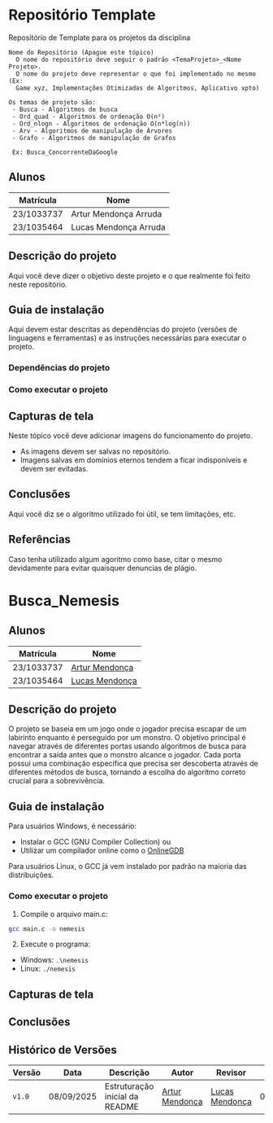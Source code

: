 # Repositório Template
Repositório de Template para os projetos da disciplina 
```
Nome do Repositório (Apague este tópico)
  O nome do repositório deve seguir o padrão <TemaProjeto>_<Nome Projeto>.
  O nome do projeto deve representar o que foi implementado no mesmo (Ex:
  Game xyz, Implementações Otimizadas de Algoritmos, Aplicativo xpto)

Os temas de projeto são:  
 - Busca - Algoritmos de busca  
 - Ord_quad - Algoritmos de ordenação O(n²)  
 - Ord_nlogn - Algoritmos de ordenação O(n*log(n))  
 - Arv - Algoritmos de manipulação de Árvores  
 - Grafo - Algoritmos de manipulação de Grafos  
 
 Ex: Busca_ConcorrenteDaGoogle
```
## Alunos  
| Matrícula | Nome |  
|-----------------------|---------------------|  
| 23/1033737 | Artur Mendonça Arruda |  
| 23/1035464 | Lucas Mendonça Arruda |  

## Descrição do projeto
Aqui você deve dizer o objetivo deste projeto e o que realmente foi feito neste repositório.
## Guia de instalação
Aqui devem estar descritas as dependências do projeto (versões de linguagens e ferramentas) e as instruções necessárias para executar o projeto. 
### Dependências do projeto
### Como executar o projeto
## Capturas de tela
Neste tópico você deve adicionar imagens do funcionamento do projeto.  
 - As imagens devem ser salvas no repositório.
 - Imagens salvas em domínios eternos tendem a ficar indisponíveis e devem ser evitadas.   
## Conclusões
Aqui você diz se o algoritmo utilizado foi útil, se tem limitações, etc.
## Referências
Caso tenha utilizado algum agoritmo como base, citar o mesmo devidamente para  evitar quaisquer denuncias de plágio.

# Busca_Nemesis

## Alunos
| Matrícula | Nome |
|-----------------------|---------------------|
| 23/1033737 | [Artur Mendonça](https://github.com/ArtyMend07) |
| 23/1035464 | [Lucas Mendonça](https://github.com/EDAII/NemesisSeek/commits?author=lucasarruda9) |

## Descrição do projeto
O projeto se baseia em um jogo onde o jogador precisa escapar de um labirinto enquanto é perseguido por um monstro. O objetivo principal é navegar através de diferentes portas usando algoritmos de busca para encontrar a saída antes que o monstro alcance o jogador. Cada porta possui uma combinação específica que precisa ser descoberta através de diferentes métodos de busca, tornando a escolha do algoritmo correto crucial para a sobrevivência.

## Guia de instalação
Para usuários Windows, é necessário:
- Instalar o GCC (GNU Compiler Collection) ou
- Utilizar um compilador online como o [OnlineGDB](https://www.onlinegdb.com/)

Para usuários Linux, o GCC já vem instalado por padrão na maioria das distribuições.

### Como executar o projeto
1. Compile o arquivo main.c:
```bash
gcc main.c -o nemesis
```

2. Execute o programa:
- Windows: `.\nemesis`
- Linux: `./nemesis`

## Capturas de tela

## Conclusões

## Histórico de Versões

<div align="center">

| Versão | Data | Descrição | Autor | Revisor | Revisão |
|-----------|---------|--------------|----------|------------|------------|
| `v1.0` | 08/09/2025 | Estruturação inicial da README | [Artur Mendonça](https://github.com/ArtyMend07) | [Lucas Mendonça](https://github.com/lucasarruda9) | 08/09/2025 |

</div>

